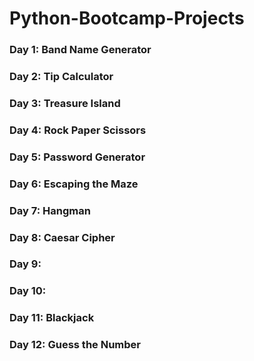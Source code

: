 # Python-Bootcamp-Projects

### Day 1: Band Name Generator
### Day 2: Tip Calculator
### Day 3: Treasure Island
### Day 4: Rock Paper Scissors
### Day 5: Password Generator
### Day 6: Escaping the Maze
### Day 7: Hangman
### Day 8: Caesar Cipher
### Day 9: 
### Day 10: 
### Day 11: Blackjack
### Day 12: Guess the Number



